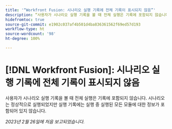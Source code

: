 ```yaml
---
title: '“Workfront Fusion: 시나리오 실행 기록에 전체 기록이 표시되지 않음”'
description: “사용자가 시나리오 실행 기록을 볼 때 전체 실행은 기록에 포함되지 않습니다. 시나리오는 정상적으로 실행되었지만 실행 기록에는 실행 중 실행된 모든 모듈에 대한 정보가 포함되어 있지 않습니다.”
hidefromtoc: true
source-git-commit: e1902c037af4b501d4ba836361562f69ed57d193
workflow-type: ht
source-wordcount: '98'
ht-degree: 100%

---
```



# [!DNL Workfront Fusion]: 시나리오 실행 기록에 전체 기록이 표시되지 않음

사용자가 시나리오 실행 기록을 볼 때 전체 실행은 기록에 포함되지 않습니다. 시나리오는 정상적으로 실행되었지만 실행 기록에는 실행 중 실행된 모든 모듈에 대한 정보가 포함되어 있지 않습니다.

_2023년 2월 26일에 처음 보고되었습니다._

